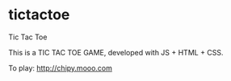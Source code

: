 # tictactoe
Tic Tac Toe

This is a TIC TAC TOE GAME, developed with JS + HTML + CSS.

To play: http://chipy.mooo.com
